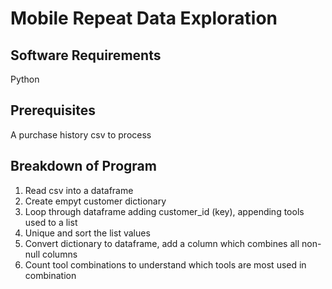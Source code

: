 # Mobile Repeat Data Exploration

## Software Requirements
Python

## Prerequisites
A purchase history csv to process

## Breakdown of Program
  1.  Read csv into a dataframe 
  2.  Create empyt customer dictionary
  3.  Loop through dataframe adding customer_id (key), appending tools used to a list
  4.  Unique and sort the list values
  5.  Convert dictionary to dataframe, add a column which combines all non-null columns
  6.  Count tool combinations to understand which tools are most used in combination

